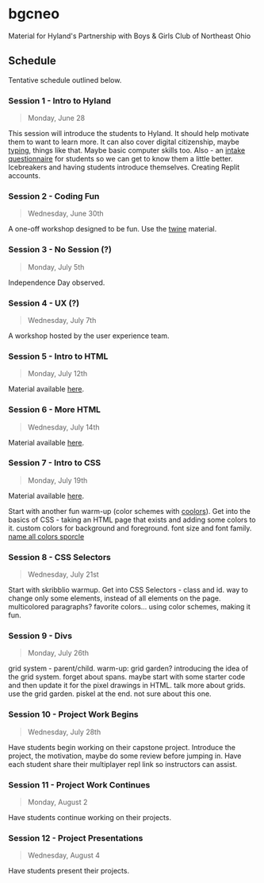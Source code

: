 # bgcneo
Material for Hyland's Partnership with Boys &amp; Girls Club of Northeast Ohio

## Schedule
Tentative schedule outlined below.

### Session 1 - Intro to Hyland
>Monday, June 28

This session will introduce the students to Hyland. It should help motivate them to want to learn more. It can also cover digital citizenship, maybe [typing](https://www.nitrotype.com/race), things like that. Maybe basic computer skills too. Also - an [intake questionnaire](https://docs.google.com/forms/d/1fUBJxTOeAclXJgtoPCcqP6OctHSEXX8rzb7iI8lcjqw/edit) for students so we can get to know them a little better. Icebreakers and having students introduce themselves. Creating Replit accounts.

### Session 2 - Coding Fun
>Wednesday, June 30th

A one-off workshop designed to be fun. Use the [twine](https://github.com/hytechcamps/twine) material.

### Session 3 - No Session (?)
>Monday, July 5th

Independence Day observed.

### Session 4 - UX (?)
>Wednesday, July 7th

A workshop hosted by the user experience team.

### Session 5 - Intro to HTML
>Monday, July 12th

Material available [here](Session5HtmlIntro/).

### Session 6 - More HTML
>Wednesday, July 14th

Material available [here](Session6HtmlContinued/).

### Session 7 - Intro to CSS
>Monday, July 19th

Material available [here](Session7CssIntro/).

Start with another fun warm-up (color schemes with [coolors](https://coolors.co)). Get into the basics of CSS - taking an HTML page that exists and adding some colors to it. custom colors for background and foreground. font size and font family. [name all colors sporcle](https://www.sporcle.com/games/rockgolf/rainbow-coalition)

### Session 8 - CSS Selectors
>Wednesday, July 21st

Start with skribblio warmup. Get into CSS Selectors - class and id. way to change only some elements, instead of all elements on the page. multicolored paragraphs? favorite colors... using color schemes, making it fun.

### Session 9 - Divs
>Monday, July 26th

grid system - parent/child. warm-up: grid garden? introducing the idea of the grid system. forget about spans. maybe start with some starter code and then update it for the pixel drawings in HTML. talk more about grids. use the grid garden. piskel at the end. not sure about this one.

### Session 10 - Project Work Begins
>Wednesday, July 28th

Have students begin working on their capstone project. Introduce the project, the motivation, maybe do some review before jumping in. Have each student share their multiplayer repl link so instructors can assist.

### Session 11 - Project Work Continues
>Monday, August 2

Have students continue working on their projects.

### Session 12 - Project Presentations
>Wednesday, August 4

Have students present their projects.
